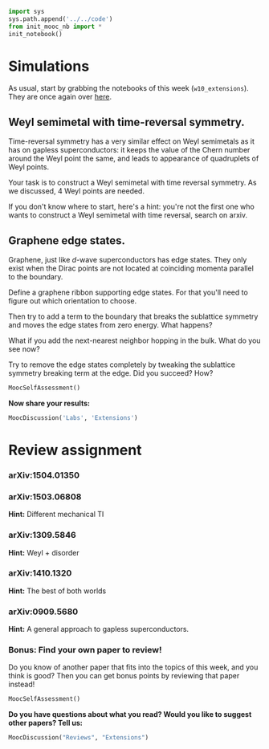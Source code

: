 ```python
import sys
sys.path.append('../../code')
from init_mooc_nb import *
init_notebook()
```

# Simulations

As usual, start by grabbing the notebooks of this week (`w10_extensions`). They are once again over [here](http://tiny.cc/topocm_smc).

## Weyl semimetal with time-reversal symmetry.

Time-reversal symmetry has a very similar effect on Weyl semimetals as it has on gapless superconductors: it keeps the value of the Chern number around the Weyl point the same, and leads to appearance of quadruplets of Weyl points.

Your task is to construct a Weyl semimetal with time reversal symmetry. As we discussed, 4 Weyl points are needed.

If you don't know where to start, here's a hint: you're not the first one who wants to construct a Weyl semimetal with time reversal, search on arxiv.

## Graphene edge states.

Graphene, just like $d$-wave superconductors has edge states. They only exist when the Dirac points are not located at coinciding momenta parallel to the boundary.

Define a graphene ribbon supporting edge states. For that you'll need to figure out which orientation to choose.

Then try to add a term to the boundary that breaks the sublattice symmetry and moves the edge states from zero energy. What happens?

What if you add the next-nearest neighbor hopping in the bulk. What do you see now?

Try to remove the edge states completely by tweaking the sublattice symmetry breaking term at the edge. Did you succeed? How?


```python
MoocSelfAssessment()
```

**Now share your results:**


```python
MoocDiscussion('Labs', 'Extensions')
```

# Review assignment

### arXiv:1504.01350

### arXiv:1503.06808

**Hint:** Different mechanical TI

### arXiv:1309.5846

**Hint:** Weyl + disorder

### arXiv:1410.1320

**Hint:** The best of both worlds

### arXiv:0909.5680

**Hint:** A general approach to gapless superconductors.

### Bonus: Find your own paper to review!

Do you know of another paper that fits into the topics of this week, and you think is good?
Then you can get bonus points by reviewing that paper instead!


```python
MoocSelfAssessment()
```

**Do you have questions about what you read? Would you like to suggest other papers? Tell us:**


```python
MoocDiscussion("Reviews", "Extensions")
```
